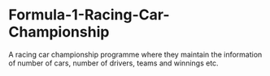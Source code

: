 # Formula-1-Racing-Car-Championship

A racing car championship programme where they maintain the information of number of cars, number of drivers, teams and winnings etc.
